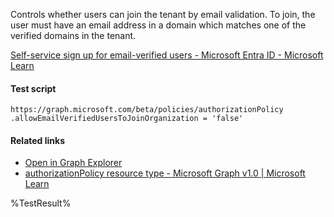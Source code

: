 Controls whether users can join the tenant by email validation. To join, the user must have an email address in a domain which matches one of the verified domains in the tenant.

[Self-service sign up for email-verified users - Microsoft Entra ID - Microsoft Learn](https://learn.microsoft.com/en-us/azure/active-directory/enterprise-users/directory-self-service-signup)

#### Test script
```
https://graph.microsoft.com/beta/policies/authorizationPolicy
.allowEmailVerifiedUsersToJoinOrganization = 'false'
```

#### Related links

- [Open in Graph Explorer](https://developer.microsoft.com/en-us/graph/graph-explorer?request=policies/authorizationPolicy&method=GET&version=beta&GraphUrl=https://graph.microsoft.com)
- [authorizationPolicy resource type - Microsoft Graph v1.0 | Microsoft Learn](https://learn.microsoft.com/en-us/graph/api/resources/authorizationpolicy)


<!--- Results --->
%TestResult%
